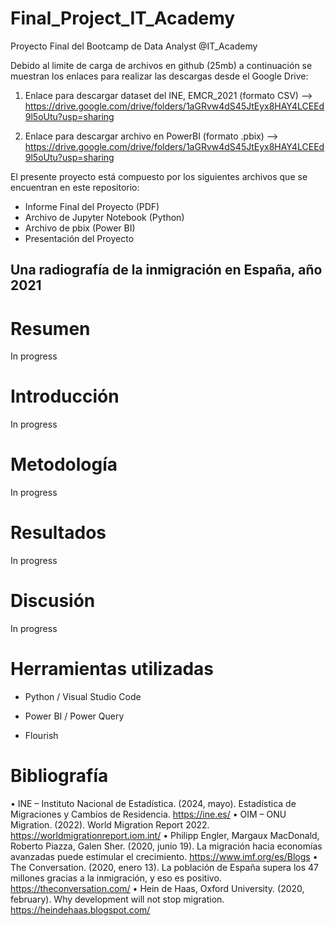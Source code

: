 # Final_Project_IT_Academy
Proyecto Final del Bootcamp de Data Analyst @IT_Academy

Debido al limite de carga de archivos en github (25mb) a continuación se muestran los enlaces para realizar las descargas desde el Google Drive:

1) Enlace para descargar dataset del INE, EMCR_2021 (formato CSV) --> https://drive.google.com/drive/folders/1aGRvw4dS45JtEyx8HAY4LCEEd9l5oUtu?usp=sharing

2) Enlace para descargar archivo en PowerBI (formato .pbix) --> https://drive.google.com/drive/folders/1aGRvw4dS45JtEyx8HAY4LCEEd9l5oUtu?usp=sharing

El presente proyecto está compuesto por los siguientes archivos que se encuentran en este repositorio:

- Informe Final del Proyecto (PDF)
- Archivo de Jupyter Notebook (Python)
- Archivo de pbix (Power BI)
- Presentación del Proyecto

## Una radiografía de la inmigración en España, año 2021

# Resumen

In progress

# Introducción

In progress

# Metodología

In progress

# Resultados

In progress

# Discusión

In progress

# Herramientas utilizadas

- Python / Visual Studio Code

- Power BI / Power Query

- Flourish

# Bibliografía

•	INE – Instituto Nacional de Estadística. (2024, mayo). Estadística de Migraciones y Cambios de Residencia. https://ine.es/ 
•	OIM – ONU Migration. (2022). World Migration Report 2022. https://worldmigrationreport.iom.int/
•	Philipp Engler, Margaux MacDonald, Roberto Piazza, Galen Sher. (2020, junio 19). La migración hacia economías avanzadas puede estimular el crecimiento. https://www.imf.org/es/Blogs
•	The Conversation. (2020, enero 13). La población de España supera los 47 millones gracias a la inmigración, y eso es positivo. https://theconversation.com/
•	Hein de Haas, Oxford University. (2020, february). Why development will not stop migration. https://heindehaas.blogspot.com/


